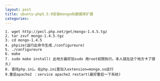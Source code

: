 ```yaml
---
layout: post
title: ubuntu-php5.5.9安装mongodb数据库扩展
categories: 
---
```



	1. wget http://pecl.php.net/get/mongo-1.4.5.tgz
	2. tar zxvf mongo-1.4.5.tgz
	3. cd mongo-1.4.5
	4. phpize(运行此命令生成./configureure)
	5. ./configureure
	6. make
	7. sudo make install( 此地方最好加sudo 用root权限执行。本人就在这个地方卡了很久)
	8. 查找php.ini。在php.ini里加入extension=mongo.so这行
	9.重启apache2 ：service apache2 restart(最好重启一下系统)